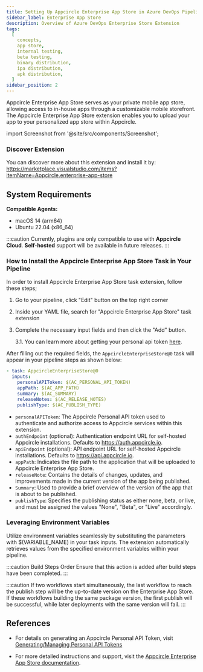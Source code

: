 ```yaml
---
title: Setting Up Appcircle Enterprise App Store in Azure DevOps Pipeline
sidebar_label: Enterprise App Store
description: Overview of Azure DevOps Enterprise Store Extension
tags:
  [
    concepts,
    app store,
    internal testing,
    beta testing,
    binary distribution,
    ipa distribution,
    apk distribution,
  ]
sidebar_position: 2
---
```


Appcircle Enterprise App Store serves as your private mobile app store, allowing access to in-house apps through a customizable mobile storefront. The Appcircle Enterprise App Store extension enables you to upload your app to your personalized app store within Appcircle.

import Screenshot from '@site/src/components/Screenshot';

### Discover Extension

You can discover more about this extension and install it by:
https://marketplace.visualstudio.com/items?itemName=Appcircle.enterprise-app-store

## System Requirements

**Compatible Agents:**

- macOS 14 (arm64)
- Ubuntu 22.04 (x86_64)

:::caution
Currently, plugins are only compatible to use with **Appcircle Cloud**. **Self-hosted** support will be available in future releases.
:::

### How to Install the Appcircle Enterprise App Store Task in Your Pipeline

In order to install Appcircle Enterprise App Store task extension, follow these steps;

1. Go to your pipeline, click "Edit" button on the top right corner
   <Screenshot url='https://cdn.appcircle.io/docs/assets/testing-distribution-azure-pipeline-edit.png' />
2. Inside your YAML file, search for "Appcircle Enterprise App Store" task extension
   <Screenshot url='https://cdn.appcircle.io/docs/assets/SP-242_azure_ent_store_task.png' />
3. Complete the necessary input fields and then click the "Add" button.

   3.1. You can learn more about getting your personal api token [here](/appcircle-api-and-cli/api-authentication#generatingmanaging-the-personal-api-tokens).

After filling out the required fields, the `AppcircleEnterpriseStore@0` task will appear in your pipeline steps as shown below:

```yaml
- task: AppcircleEnterpriseStore@0
  inputs:
    personalAPIToken: $(AC_PERSONAL_API_TOKEN)
    appPath: $(AC_APP_PATH)
    summary: $(AC_SUMMARY)
    releaseNotes: $(AC_RELEASE_NOTES)
    publishType: $(AC_PUBLISH_TYPE)
```

- `personalAPIToken`: The Appcircle Personal API token used to authenticate and authorize access to Appcircle services within this extension.
- `authEndpoint` (optional): Authentication endpoint URL for self-hosted Appcircle installations. Defaults to https://auth.appcircle.io.
- `apiEndpoint` (optional): API endpoint URL for self-hosted Appcircle installations. Defaults to https://api.appcircle.io.
- `appPath`: Indicates the file path to the application that will be uploaded to
  Appcircle Enterprise App Store.
- `releaseNote`: Contains the details of changes, updates, and improvements made
  in the current version of the app being published.
- `Summary`: Used to provide a brief overview of the version of the app that is
  about to be published.
- `publishType`: Specifies the publishing status as either none, beta, or live,
  and must be assigned the values "None", "Beta", or "Live" accordingly.

### Leveraging Environment Variables

Utilize environment variables seamlessly by substituting the parameters with $(VARIABLE_NAME) in your task inputs. The extension automatically retrieves values from the specified environment variables within your pipeline.

:::caution Build Steps Order
Ensure that this action is added after build steps have been completed.
:::

:::caution
If two workflows start simultaneously, the last workflow to reach the publish step will be the up-to-date version on the Enterprise App Store. If these workflows building the same package version, the first publish will be successful, while later deployments with the same version will fail.
:::

## References

- For details on generating an Appcircle Personal API Token, visit [Generating/Managing Personal API Tokens](/appcircle-api-and-cli/api-authentication#generatingmanaging-the-personal-api-tokens)

- For more detailed instructions and support, visit the [Appcircle Enterprise App Store documentation](/enterprise-app-store).
